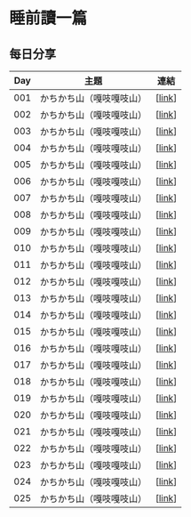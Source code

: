# 睡前讀一篇

## 每日分享 

| Day |  主題 |連結 |
| ------ | ------ | :------: |
| 001 |  かちかち山（嘎吱嘎吱山） |[[link](https://www.facebook.com/groups/1113446758690591/permalink/1135026039865996/)] |
| 002 |  かちかち山（嘎吱嘎吱山） |[[link](https://www.facebook.com/groups/1113446758690591/permalink/1135846506450616/)] |
| 003 |  かちかち山（嘎吱嘎吱山） |[[link](https://www.facebook.com/groups/1113446758690591/permalink/1136919583009975/)] |
| 004 |  かちかち山（嘎吱嘎吱山） |[[link](https://www.facebook.com/groups/1113446758690591/permalink/1137888909579709/)] |
| 005 |  かちかち山（嘎吱嘎吱山） |[[link](https://www.facebook.com/groups/1113446758690591/permalink/1138897212812212/)] |
| 006 |  かちかち山（嘎吱嘎吱山） |[[link](https://www.facebook.com/groups/1113446758690591/permalink/1139573716077895/)] |
| 007 |  かちかち山（嘎吱嘎吱山） |[[link](https://www.facebook.com/groups/1113446758690591/permalink/1144000862301847/)] |
| 008 |  かちかち山（嘎吱嘎吱山） |[[link](https://www.facebook.com/groups/1113446758690591/permalink/1145050985530168/)] |
| 009 |  かちかち山（嘎吱嘎吱山） |[[link](https://www.facebook.com/groups/1113446758690591/permalink/1145467802155153/)] |
| 010 |  かちかち山（嘎吱嘎吱山） |[[link](https://www.facebook.com/groups/1113446758690591/permalink/1147859471915986/)] |
| 011 |  かちかち山（嘎吱嘎吱山） |[[link](https://www.facebook.com/groups/1113446758690591/permalink/1148843271817606/)] |
| 012 |  かちかち山（嘎吱嘎吱山） |[[link](https://www.facebook.com/groups/1113446758690591/permalink/1149625418406058/)] |
| 013 |  かちかち山（嘎吱嘎吱山） |[[link](https://www.facebook.com/groups/1113446758690591/permalink/1152383111463622/)] |
| 014 |  かちかち山（嘎吱嘎吱山） |[[link](https://www.facebook.com/groups/1113446758690591/permalink/1154469624588304/)] |
| 015 |  かちかち山（嘎吱嘎吱山） |[[link](https://www.facebook.com/groups/1113446758690591/permalink/1164433576925242/)] |
| 016 |  かちかち山（嘎吱嘎吱山） |[[link](https://www.facebook.com/groups/1113446758690591/permalink/1165248120177121/)] |
| 017 |  かちかち山（嘎吱嘎吱山） |[[link](https://www.facebook.com/groups/1113446758690591/permalink/1166167186751881/)] |
| 018 |  かちかち山（嘎吱嘎吱山） |[[link](https://www.facebook.com/groups/1113446758690591/permalink/1166991580002775/)] |
| 019 |  かちかち山（嘎吱嘎吱山） |[[link](https://www.facebook.com/groups/1113446758690591/permalink/1167833873251879/)] |
| 020 |  かちかち山（嘎吱嘎吱山） |[[link](https://www.facebook.com/groups/1113446758690591/permalink/1168809569820976/)] |
| 021 |  かちかち山（嘎吱嘎吱山） |[[link](https://www.facebook.com/groups/1113446758690591/permalink/1170230019678931/)] |
| 022 |  かちかち山（嘎吱嘎吱山） |[[link](https://www.facebook.com/groups/1113446758690591/permalink/1113446758690591/)] |
| 023 |  かちかち山（嘎吱嘎吱山） |[[link](https://www.facebook.com/groups/1113446758690591/permalink/1173945402640726/)] |
| 024 |  かちかち山（嘎吱嘎吱山） |[[link](https://www.facebook.com/groups/1113446758690591/permalink/1175476902487576/)] |
| 025 |  かちかち山（嘎吱嘎吱山） |[[link](https://www.facebook.com/groups/1113446758690591/permalink/1179408265427773/)] |




